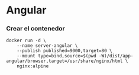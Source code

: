 # Angular

### Crear el contenedor
```
docker run -d \
    --name server-angular \
    --publish published=9000,target=80 \
    --mount type=bind,source=$(pwd -W)/dist/app-angular/browser,target=/usr/share/nginx/html \
    nginx:alpine
```